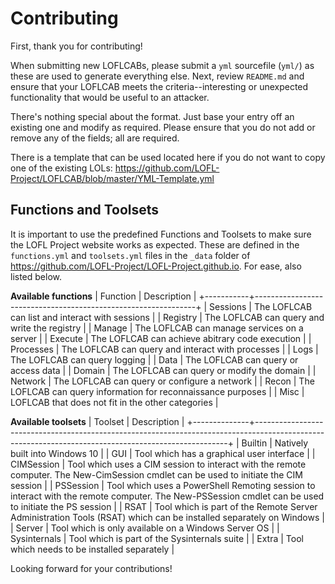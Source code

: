 # Contributing

First, thank you for contributing!

When submitting new LOFLCABs, please submit a `yml` sourcefile (`yml/`) as these are used to generate everything else. Next, review `README.md` and ensure that your LOFLCAB meets the criteria--interesting or unexpected functionality that would be useful to an attacker.

There's nothing special about the format. Just base your entry off an existing one and modify as required. Please ensure that you do not add or remove any of the fields; all are required.   

There is a template that can be used located here if you do not want to copy one of the existing LOLs: https://github.com/LOFL-Project/LOFLCAB/blob/master/YML-Template.yml   

## Functions and Toolsets
It is important to use the predefined Functions and Toolsets to make sure the LOFL Project website works as expected. These are defined in the `functions.yml` and `toolsets.yml` files in the `_data` folder of https://github.com/LOFL-Project/LOFL-Project.github.io. For ease, also listed below.

**Available functions**
| Function  | Description                                                   |
+-----------+---------------------------------------------------------------+
| Sessions  | The LOFLCAB can list and interact with sessions               |
| Registry  | The LOFLCAB can query and write the registry                  |
| Manage    | The LOFLCAB can manage services on a server                   |
| Execute   | The LOFLCAB can achieve abitrary code execution               |
| Processes | The LOFLCAB can query and interact with processes             |
| Logs      | The LOFLCAB can query logging                                 |
| Data      | The LOFLCAB can query or access data                          |
| Domain    | The LOFLCAB can query or modify the domain                    |
| Network   | The LOFLCAB can query or configure a network                  |
| Recon     | The LOFLCAB can query information for reconnaissance purposes |
| Misc      | LOFLCAB that does not fit in the other categories             |

**Available toolsets**
| Toolset      | Description                                                                                                                                         |
+--------------+-----------------------------------------------------------------------------------------------------------------------------------------------------+
| Builtin      | Natively built into Windows 10                                                                                                                      |
| GUI          | Tool which has a graphical user interface                                                                                                           |
| CIMSession   | Tool which uses a CIM session to interact with the remote computer. The New-CimSession cmdlet can be used to initiate the CIM session               |
| PSSession    | Tool which uses a PowerShell Remoting session to interact with the remote computer. The New-PSSession cmdlet can be used to initiate the PS session |
| RSAT         | Tool which is part of the Remote Server Administration Tools (RSAT) which can be installed separately on Windows                                    |
| Server       | Tool which is only available on a Windows Server OS                                                                                                 |
| Sysinternals | Tool which is part of the Sysinternals suite                                                                                                        |
| Extra        | Tool which needs to be installed separately                                                                                                         |


Looking forward for your contributions!
